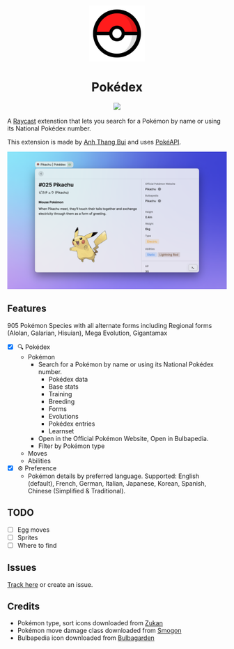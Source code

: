 <p align="center">
  <img src="assets/icon.png" height="128">
  <h1 align="center">Pokédex</h1>
</p>

<p align="center">
  <a title="Install Pokédex Raycast Extension" href="https://www.raycast.com/anhthang/pokedex#install">
    <img style="height: 64px" src="https://assets.raycast.com/anhthang/pokedex/install_button@2x.png" height="64">
  </a>
</p>

A [Raycast](https://raycast.com/) extenstion that lets you search for a Pokémon by name or using its National Pokédex number.

This extension is made by [Anh Thang Bui](https://github.com/anhthang) and uses [PokéAPI](https://pokeapi.co/).

![Example](./metadata/pokedex-02.png)

## Features

905 Pokémon Species with all alternate forms including Regional forms (Alolan, Galarian, Hisuian), Mega Evolution, Gigantamax

- [x] 🔍 Pokédex
  - Pokémon
    - Search for a Pokémon by name or using its National Pokédex number.
      - Pokédex data
      - Base stats
      - Training
      - Breeding
      - Forms
      - Evolutions
      - Pokédex entries
      - Learnset
    - Open in the Official Pokémon Website, Open in Bulbapedia.
    - Filter by Pokémon type
  - Moves
  - Abilities
- [x] ⚙️ Preference
  - Pokémon details by preferred language. Supported: English (default), French, German, Italian, Japanese, Korean, Spanish, Chinese (Simplified & Traditional).

## TODO

- [ ] Egg moves
- [ ] Sprites
- [ ] Where to find

## Issues

[Track here](https://github.com/anhthang/raycast-pokedex/issues) or create an issue.

## Credits

- Pokémon type, sort icons downloaded from [Zukan](https://zukan.pokemon.co.jp/)
- Pokémon move damage class downloaded from [Smogon](https://www.smogon.com/dex/ss/moves/)
- Bulbapedia icon downloaded from [Bulbagarden](https://bulbagarden.net/)
